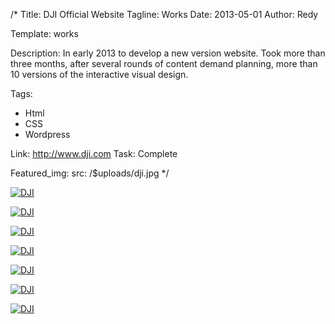 /*
Title: DJI Official Website
Tagline: Works
Date: 2013-05-01
Author: Redy

Template: works

Description: In early 2013 to develop a new version website. Took more than three months, after several rounds of content demand planning, more than 10 versions of the interactive visual design.

Tags:
- Html
- CSS
- Wordpress

Link: http://www.dji.com
Task: Complete

Featured_img:
  src: /$uploads/dji.jpg
*/

<p>
  <a class="lightbox-gallery" href="/$uploads/dji_1.jpg">
    <img src="/$uploads/dji_1.jpg" alt="DJI" />
  </a>
</p>

<p>
  <a class="lightbox-gallery" href="/$uploads/dji_4.jpg">
    <img src="/$uploads/dji_4.jpg" alt="DJI" />
  </a>
</p>

<p>
  <a class="lightbox-gallery" href="/$uploads/dji_5.jpg">
    <img src="/$uploads/dji_5.jpg" alt="DJI" />
  </a>
</p>

<p>
  <a class="lightbox-gallery" href="/$uploads/dji_2.jpg">
    <img src="/$uploads/dji_2.jpg" alt="DJI" />
  </a>
</p>

<p>
  <a class="lightbox-gallery" href="/$uploads/dji_3.jpg">
    <img src="/$uploads/dji_3.jpg" alt="DJI" />
  </a>
</p>

<p>
  <a class="lightbox-gallery" href="/$uploads/dji_6.jpg">
    <img src="/$uploads/dji_6.jpg" alt="DJI" />
  </a>
</p>

<p>
  <a class="lightbox-gallery" href="/$uploads/dji_7.jpg">
    <img src="/$uploads/dji_7.jpg" alt="DJI" />
  </a>
</p>

